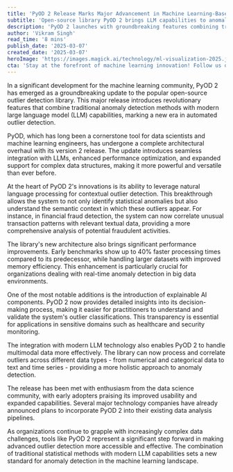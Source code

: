 ```yaml
---
title: 'PyOD 2 Release Marks Major Advancement in Machine Learning-Based Outlier Detection'
subtitle: 'Open-source library PyOD 2 brings LLM capabilities to anomaly detection'
description: 'PyOD 2 launches with groundbreaking features combining traditional anomaly detection with LLM capabilities, offering improved performance and explainable AI components. This major update introduces seamless integration with language models and enhanced support for complex data structures, marking a significant advancement in automated outlier detection.'
author: 'Vikram Singh'
read_time: '8 mins'
publish_date: '2025-03-07'
created_date: '2025-03-07'
heroImage: 'https://images.magick.ai/technology/ml-visualization-2025.jpg'
cta: 'Stay at the forefront of machine learning innovation! Follow us on LinkedIn for the latest updates on groundbreaking technologies like PyOD 2 and expert insights into the evolving world of AI and data science.'
---
```


In a significant development for the machine learning community, PyOD 2 has emerged as a groundbreaking update to the popular open-source outlier detection library. This major release introduces revolutionary features that combine traditional anomaly detection methods with modern large language model (LLM) capabilities, marking a new era in automated outlier detection.

PyOD, which has long been a cornerstone tool for data scientists and machine learning engineers, has undergone a complete architectural overhaul with its version 2 release. The update introduces seamless integration with LLMs, enhanced performance optimization, and expanded support for complex data structures, making it more powerful and versatile than ever before.

At the heart of PyOD 2's innovations is its ability to leverage natural language processing for contextual outlier detection. This breakthrough allows the system to not only identify statistical anomalies but also understand the semantic context in which these outliers appear. For instance, in financial fraud detection, the system can now correlate unusual transaction patterns with relevant textual data, providing a more comprehensive analysis of potential fraudulent activities.

The library's new architecture also brings significant performance improvements. Early benchmarks show up to 40% faster processing times compared to its predecessor, while handling larger datasets with improved memory efficiency. This enhancement is particularly crucial for organizations dealing with real-time anomaly detection in big data environments.

One of the most notable additions is the introduction of explainable AI components. PyOD 2 now provides detailed insights into its decision-making process, making it easier for practitioners to understand and validate the system's outlier classifications. This transparency is essential for applications in sensitive domains such as healthcare and security monitoring.

The integration with modern LLM technology also enables PyOD 2 to handle multimodal data more effectively. The library can now process and correlate outliers across different data types - from numerical and categorical data to text and time series - providing a more holistic approach to anomaly detection.

The release has been met with enthusiasm from the data science community, with early adopters praising its improved usability and expanded capabilities. Several major technology companies have already announced plans to incorporate PyOD 2 into their existing data analysis pipelines.

As organizations continue to grapple with increasingly complex data challenges, tools like PyOD 2 represent a significant step forward in making advanced outlier detection more accessible and effective. The combination of traditional statistical methods with modern LLM capabilities sets a new standard for anomaly detection in the machine learning landscape.